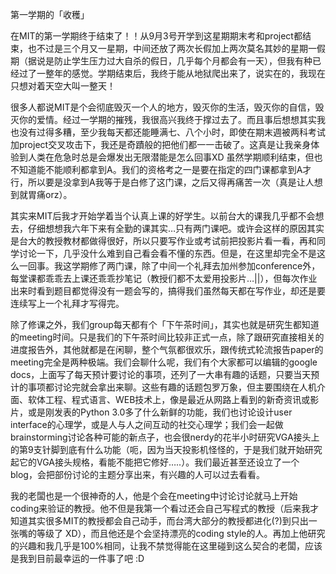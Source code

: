 第一学期的「收穫」

在MIT的第一学期终于结束了！！从9月3号开学到这星期期末考和project都结束，也不过是三个月又一星期，中间还放了两次长假加上两次莫名其妙的星期一假期（据说是防止学生压力过大自杀的假日，几乎每个月都会有一天），但我有种已经过了一整年的感觉。学期结束后，我终于能从地狱爬出来了，说实在的，我现在只想对着天空大叫一整天！

很多人都说MIT是个会彻底毁灭一个人的地方，毁灭你的生活，毁灭你的自信，毁灭你的爱情。经过一学期的摧残，我很高兴我终于撑过去了。而且事后想想其实我也没有过得多糟，至少我每天都还能睡满七、八个小时，即使在期末週被两科考试加project交叉攻击下，我还是奇蹟般的把他们都一一击破了。这真是让我亲身体验到人类在危急时总是会爆发出无限潜能是怎么回事XD 虽然学期顺利结束，但也不知道能不能顺利都拿到A。我们的资格考之一是要在指定的四门课都拿到A才行，所以要是没拿到A我等于是白修了这门课，之后又得再痛苦一次（真是让人想到就胃痛orz）。

其实来MIT后我才开始学着当个认真上课的好学生。以前台大的课我几乎都不会想去，仔细想想我六年下来有全勤的课其实…只有两门课吧。或许会这样的原因其实是台大的教授教材都做得很好，所以只要写作业或考试前把投影片看一看，再和同学讨论一下，几乎没什么难到自己看会看不懂的东西。但是，在这里却完全不是这么一回事。我这学期修了两门课，除了中间一个礼拜去加州参加conference外，每堂课都乖乖去上课还乖乖抄笔记（教授们都不太爱用投影片…||），但每次作业出来时看到题目都觉得没有一题会写的，搞得我们虽然每天都在写作业，却还是要连续写上一个礼拜才写得完。

除了修课之外，我们group每天都有个「下午茶时间」，其实也就是研究生都知道的meeting时间。只是我们的下午茶时间比较非正式一点，除了跟研究直接相关的进度报告外，其他就都是在闲聊，整个气氛都很欢乐，跟传统式轮流报告paper的meeting完全是两种极端。我们会聊什么呢，我们有个大家都可以编辑的google docs，上面写了每天预计要讨论的事项，还列了一大串有趣的话题，只要当天预计的事项都讨论完就会拿出来聊。这些有趣的话题包罗万象，但主要围绕在人机介面、软体工程、程式语言、WEB技术上，像是最近从网路上看到的新奇资讯或影片，或是刚发表的Python 3.0多了什么新鲜的功能，我们也讨论设计user interface的心理学，或是人与人之间互动的社交心理学；我们会一起做brainstorming讨论各种可能的新点子，也会很nerdy的花半小时研究VGA接头上的第9支针脚到底有什么功能（呃，因为当天投影机怪怪的，于是我们就开始研究起它的VGA接头规格，看能不能把它修好…..）。我们最近甚至还设立了一个blog，会把部份讨论的主题分享出来，有兴趣的人可以过去看看。

我的老闆也是一个很神奇的人，他是个会在meeting中讨论讨论就马上开始coding来验证的教授。他不但是我第一个看过还会自己写程式的教授（后来我才知道其实很多MIT的教授都会自己动手，而台湾大部分的教授都进化(?)到只出一张嘴的等级了 XD），而且他还是个会坚持漂亮的coding style的人。再加上他研究的兴趣和我几乎是100%相同，让我不禁觉得能在这里碰到这么契合的老闆，应该是我到目前最幸运的一件事了吧 :D 